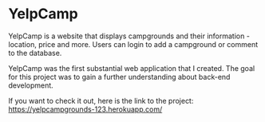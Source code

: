 # YelpCamp
YelpCamp is a website that displays campgrounds and their information - location, price and more. Users can login to add a campground or comment to the database.

YelpCamp was the first substantial web application that I created. The goal for this project was to gain a further understanding about back-end development.

If you want to check it out, here is the link to the project: https://yelpcampgrounds-123.herokuapp.com/


